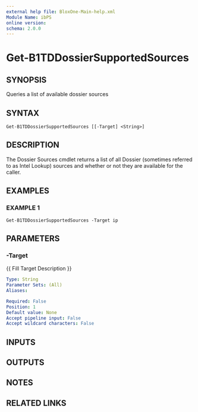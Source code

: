 ```yaml
---
external help file: BloxOne-Main-help.xml
Module Name: ibPS
online version:
schema: 2.0.0
---
```


# Get-B1TDDossierSupportedSources

## SYNOPSIS
Queries a list of available dossier sources

## SYNTAX

```
Get-B1TDDossierSupportedSources [[-Target] <String>]
```

## DESCRIPTION
The Dossier Sources cmdlet returns a list of all Dossier (sometimes referred to as Intel Lookup) sources and whether or not they are available for the caller.

## EXAMPLES

### EXAMPLE 1
```
Get-B1TDDossierSupportedSources -Target ip
```

## PARAMETERS

### -Target
{{ Fill Target Description }}

```yaml
Type: String
Parameter Sets: (All)
Aliases:

Required: False
Position: 1
Default value: None
Accept pipeline input: False
Accept wildcard characters: False
```

## INPUTS

## OUTPUTS

## NOTES

## RELATED LINKS
